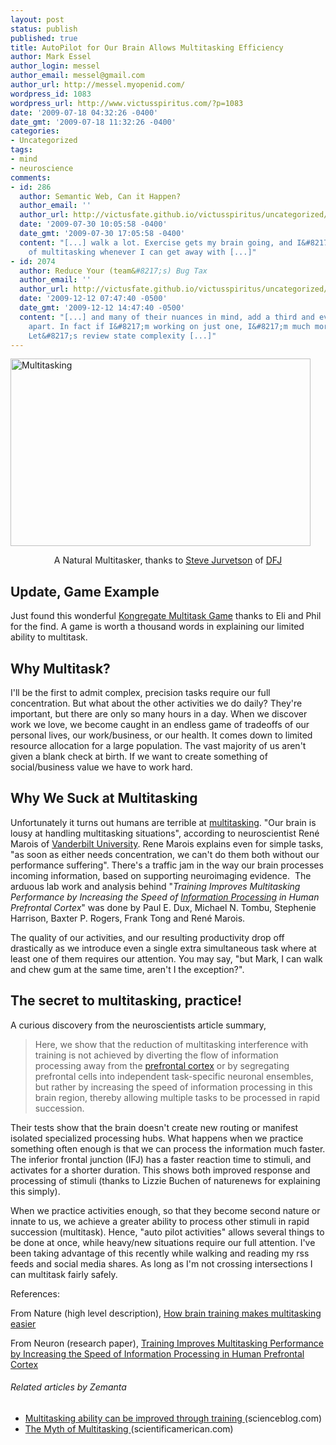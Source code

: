 ```yaml
---
layout: post
status: publish
published: true
title: AutoPilot for Our Brain Allows Multitasking Efficiency
author: Mark Essel
author_login: messel
author_email: messel@gmail.com
author_url: http://messel.myopenid.com/
wordpress_id: 1083
wordpress_url: http://www.victusspiritus.com/?p=1083
date: '2009-07-18 04:32:26 -0400'
date_gmt: '2009-07-18 11:32:26 -0400'
categories:
- Uncategorized
tags:
- mind
- neuroscience
comments:
- id: 286
  author: Semantic Web, Can it Happen?
  author_email: ''
  author_url: http://victusfate.github.io/victusspiritus/uncategorized/2009/07/30/semantic-web-can-it-happen/
  date: '2009-07-30 10:05:58 -0400'
  date_gmt: '2009-07-30 17:05:58 -0400'
  content: "[...] walk a lot. Exercise gets my brain going, and I&#8217;m a big fan
    of multitasking whenever I can get away with [...]"
- id: 2074
  author: Reduce Your (team&#8217;s) Bug Tax
  author_email: ''
  author_url: http://victusfate.github.io/victusspiritus/uncategorized/2009/12/12/reduce-your-teams-bug-tax/
  date: '2009-12-12 07:47:40 -0500'
  date_gmt: '2009-12-12 14:47:40 -0500'
  content: "[...] and many of their nuances in mind, add a third and everything falls
    apart. In fact if I&#8217;m working on just one, I&#8217;m much more productive.
    Let&#8217;s review state complexity [...]"
---
```

<p><a href="http://www.flickr.com/photos/jurvetson/"><img class="aligncenter size-full wp-image-1094" title="Multitasking" src="{{ site.url }}/assets/2009/07/Multitasking.jpg" alt="Multitasking" width="480" height="300" /></a></p>
<p style="text-align: center; ">A Natural Multitasker, thanks to <a href="http://www.flickr.com/photos/jurvetson/">Steve Jurvetson</a> of <a href="http://www.dfj.com/">DFJ</a></p>
<h2>Update, Game Example</h2>
<p>Just found this wonderful <a HREF="http://www.kongregate.com/games/IcyLime/multitask">Kongregate Multitask Game</a> thanks to Eli and Phil for the find. A game is worth a thousand words in explaining our limited ability to multitask.</p>
<h2>Why Multitask?</h2>
<p>I'll be the first to admit complex, precision tasks require our full concentration. But what about the other activities we do daily? They're important, but there are only so many hours in a day. When we discover work we love, we become caught in an endless game of tradeoffs of our personal lives, our work/business, or our health. It comes down to limited resource allocation for a large population. The vast majority of us aren't given a blank check at birth. If we want to create something of social/business value we have to work hard.</p>
<h2>Why We Suck at Multitasking</h2>
<p>Unfortunately it turns out humans are terrible at <a class="zem_slink" title="Human multitasking" rel="wikipedia" href="http://en.wikipedia.org/wiki/Human_multitasking">multitasking</a>. "Our brain is lousy at handling multitasking situations", according to neuroscientist René Marois of <a class="zem_slink" title="Vanderbilt University" rel="geolocation" href="http://maps.google.com/maps?ll=36.148649,-86.804972&amp;spn=1.0,1.0&amp;q=36.148649,-86.804972 (Vanderbilt%20University)&amp;t=h">Vanderbilt University</a>. Rene Marois explains even for simple tasks, "as soon as either needs concentration, we can't do them both without our performance suffering". There's a traffic jam in the way our brain processes incoming information, based on supporting neuroimaging evidence.  The arduous lab work and analysis behind "<em>Training Improves Multitasking Performance by Increasing the Speed of <a class="zem_slink" title="Information processing" rel="wikipedia" href="http://en.wikipedia.org/wiki/Information_processing">Information Processing</a> in Human Prefrontal Cortex</em>" was done by Paul E. Dux, Michael N. Tombu, Stephenie Harrison, Baxter P. Rogers, Frank Tong and René Marois.</p>
<p>The quality of our activities, and our resulting productivity drop off drastically as we introduce even a single extra simultaneous task where at least one of them requires our attention. You may say, "but Mark, I can walk and chew gum at the same time, aren't I the exception?".</p>
<h2>The secret to multitasking, practice!</h2>
<p>A curious discovery from the neuroscientists article summary,</p>
<blockquote><p>Here, we show that the reduction of multitasking interference with training is not achieved by diverting the flow of information processing away from the <a class="zem_slink" title="Prefrontal cortex" rel="wikipedia" href="http://en.wikipedia.org/wiki/Prefrontal_cortex">prefrontal cortex</a> or by segregating prefrontal cells into independent task-specific neuronal ensembles, but rather by increasing the speed of information processing in this brain region, thereby allowing multiple tasks to be processed in rapid succession.</p></blockquote>
<p>Their tests show that the brain doesn't create new routing or manifest isolated specialized processing hubs. What happens when we practice something often enough is that we can process the information much faster. The inferior frontal junction (IFJ) has a faster reaction time to stimuli, and activates for a shorter duration. This shows both improved response and processing of stimuli (thanks to Lizzie Buchen of naturenews for explaining this simply).</p>
<p>When we practice activities enough, so that they become second nature or innate to us, we achieve a greater ability to process other stimuli in rapid succession (multitask). Hence, "auto pilot activities" allows several things to be done at once, while heavy/new situations require our full attention. I've been taking advantage of this recently while walking and reading my rss feeds and social media shares. As long as I'm not crossing intersections I can multitask fairly safely.</p>
<p>References:</p>
<p>From Nature (high level description), <a href="http://www.nature.com/news/2009/090715/full/news.2009.690.html">How brain training makes multitasking easier</a></p>
<p><a href="http://www.nature.com/news/2009/090715/full/news.2009.690.html"></a>From Neuron (research paper), <a href="http://www.cell.com/neuron/abstract/S0896-6273(09)00458-9">Training Improves Multitasking Performance by Increasing the Speed of Information Processing in Human Prefrontal Cortex</a></p>
<h6 class="zemanta-related-title" style="font-size: 1em;">Related articles by Zemanta</h6>
<ul class="zemanta-article-ul">
<li class="zemanta-article-ul-li"><a href="http://www.scienceblog.com/cms/multitasking-ability-can-be-improved-through-training-23085.html"> Multitasking ability can be improved through training </a> (scienceblog.com)</li>
<li class="zemanta-article-ul-li"><a href="http://www.scientificamerican.com/podcast/episode.cfm?id=the-myth-of-multitasking-09-07-15"> The Myth of Multitasking </a> (scientificamerican.com)</li>
</ul>

